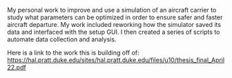 My personal work to improve and use a simulation of an aircraft carrier to study what parameters can be optimized in order to ensure safer and faster aircraft departure. My work included reworking how the simulator saved its data and interfaced with the setup GUI. I then created a series of scripts to automate data collection and analysis.

Here is a link to the work this is building off of: https://hal.pratt.duke.edu/sites/hal.pratt.duke.edu/files/u10/thesis_final_April22.pdf